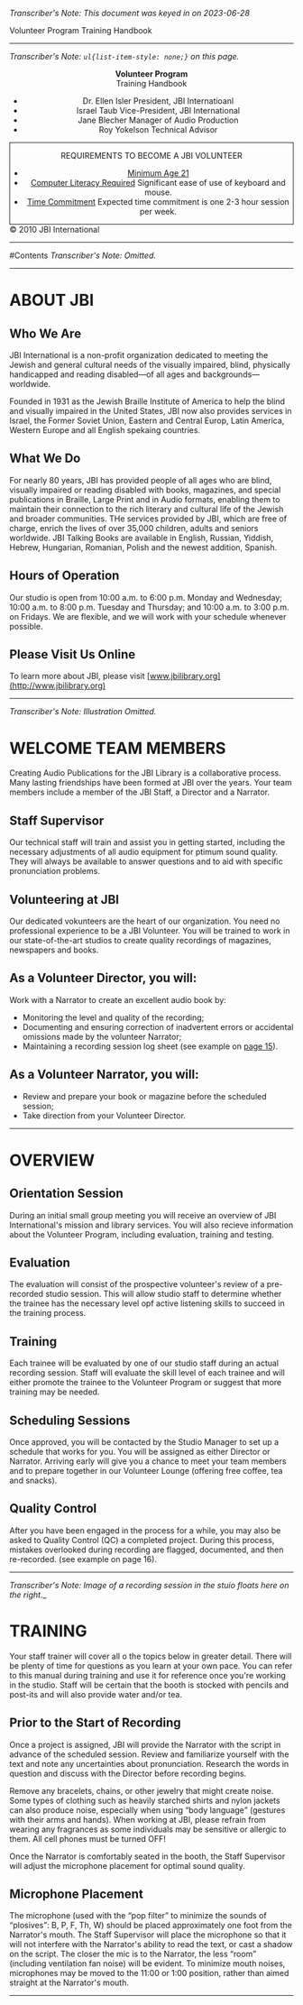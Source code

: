 _Transcriber's Note: This document was keyed in on 2023-06-28_
<style type="text/css">h1{text-transform: uppercase;}</style>

<!-- Cover Page -->
Volunteer Program Training Handbook

---

_Transcriber's Note: `ul{list-item-style: none;}` on this page._
<!-- Page 1 (Inner Cover) -->
<div style="text-align: center;">

__Volunteer Program__<br />Training Handbook

* Dr. Ellen Isler
President, JBI Internatioanl
* Israel Taub
Vice-President, JBI International
* Jane Blecher
Manager of Audio Production
* Roy Yokelson
Technical Advisor


<div style="border: thin solid;">

<span style="text-transform: uppercase;">Requirements to become a JBI Volunteer</span>
* <u>Minimum Age 21</u>
* <u>Computer Literacy Required</u>
Significant ease of use of keyboard and mouse.
* <u>Time Commitment</u>
Expected time commitment is one 2-3 hour session per week.
</div>
</div>
&copy; 2010 JBI International

---

<!-- Page 2 -->
#Contents
_Transcriber's Note: Omitted._

---

<!-- Page 3 -->

# About JBI
## Who We Are
JBI International is a non-profit organization dedicated to meeting the Jewish and general cultural needs of the visually impaired, blind, physically handicapped and reading disabled&mdash;of all ages and backgrounds&mdash;worldwide.

Founded in 1931 as the Jewish Braille Institute of America to help the blind and visually impaired in the United States, JBI now also provides services in Israel, the Former Soviet Union, Eastern and Central Europ, Latin America, Western Europe and all English spekaing countries.
## What We Do
For nearly 80 years, JBI has provided people of all ages who are blind, visually impaired or reading disabled with books, magazines, and special publications in Braille, Large Print and in Audio formats, enabling them to maintain their connection to the rich literary and cultural life of the Jewish and broader communities.  THe services provided by JBI, which are free of charge, enrich the lives of over 35,000 children, adults and seniors worldwide.  JBI Talking Books are available in English, Russian, Yiddish, Hebrew, Hungarian, Romanian, Polish and the newest addition, Spanish.
## Hours of Operation
Our studio is open from 10:00 a.m. to 6:00 p.m. Monday and Wednesday; 10:00 a.m. to 8:00 p.m. Tuesday and Thursday; and 10:00 a.m. to 3:00 p.m. on Fridays.  We are flexible, and we will work with your schedule whenever possible.
## Please Visit Us Online
To learn more about JBI, please visit [www.jbilibrary.org](http://www.jbilibrary.org)

---

<!-- Page 4 -->
_Transcriber's Note: Illustration Omitted._
# Welcome Team Members
Creating Audio Publications for the JBI Library is a collaborative process.  Many lasting friendships have been formed at JBI over the years.  Your team members include a member of the JBI Staff, a Director and a Narrator.
## Staff Supervisor
Our technical staff will train and assist you in getting started, including the necessary adjustments of all audio equipment for ptimum sound quality.  They will always be available to answer questions and to aid with specific pronunciation problems.
## Volunteering at JBI
Our dedicated vokunteers are the heart of our organization.  You need no professional experience to be a JBI Volunteer.  You will be trained to work in our state-of-the-art studios to create quality recordings of magazines, newspapers and books.
## As a Volunteer Director, you will:<!-- "dir" (image of clapboard) -->
Work with a Narrator to create an excellent audio book by:
* Monitoring the level and quality of the recording;
* Documenting and ensuring correction of inadvertent errors or accidental omissions made by the volunteer Narrator;
* Maintaining a recording session log sheet (see example on <a href="page-15">page 15</a>).
## As a Volunteer Narrator, you will:<!-- "nar" (image of microphone on desk-stand) -->
* Review and prepare your book or magazine before the scheduled session; 
* Take direction from your Volunteer Director.

---

<!-- Page 5 -->
# Overview
## Orientation Session
During an initial small group meeting you will receive an overview of JBI International's mission and library services.  You will also recieve information about the Volunteer Program, including evaluation, training and testing.
## Evaluation
The evaluation will consist of the prospective volunteer's review of a pre-recorded studio session.  This will allow studio staff to determine whether the trainee has the necessary level opf active listening skills to succeed in the training process.
## Training
Each trainee will be evaluated by one of our studio staff during an actual recording session.  Staff will evaluate the skill level of each trainee and will either promote the trainee to the Volunteer Program or suggest that more training may be needed.
## Scheduling Sessions
Once approved, you will be contacted by the Studio Manager to set up a schedule that works for you.  You will be assigned as either Director or Narrator.  Arriving early will give you a chance to meet your team members and to prepare together in our Volunteer Lounge (offering free coffee, tea and snacks).
## Quality Control
After you have been engaged in the process for a while, you may also be asked to Quality Control (QC) a completed project.  During this process, mistakes overlooked during recording are flagged, documented, and then re-recorded.  (see example on page 16).

---

<!-- Page 6 -->
_Transcriber's Note: Image of a recording session in the stuio floats here on the right.__
# TRAINING
Your staff trainer will cover all o the topics below in greater detail.  There will be plenty of time for questions as you learn at your own pace.  You can refer to this manual during training and use it for reference once you're working in the studio.  Staff will be certain that the booth is stocked with pencils and post-its and will also provide water and/or tea.
## Prior to the Start of Recording<!-- "dir" "nar" -->
Once a project is assigned, JBI will provide the Narrator with the script in advance of the scheduled session.  Review and familiarize yourself with the text and note any uncertainties about pronunciation.  Research the words in question and discuss with the Director before recording begins.

Remove any bracelets, chains, or other jewelry that might create noise.  Some types of clothing such as heavily starched shirts and nylon jackets can also produce noise, especially when using <q>body language</q> (gestures with their arms and hands).  When working at JBI, please refrain from wearing any fragrances as some individuals may be sensitive or allergic to them.  All cell phones must be turned <span style="text-transform: uppercase;">off</span>!

Once the Narrator is comfortably seated in the booth, the Staff Supervisor will adjust the microphone placement for optimal sound quality.
## Microphone Placement<!-- "staff" (image of a person) "narr" -->
The microphone (used with the <q>pop filter</q> to minimize the sounds of <q>plosives</q>: B, P, F, Th, W) should be placed approximately one foot from the Narrator's mouth.  The Staff Supervisor will place the microphone so that it will not interfere with the Narrator's ability to read the text, or cast a shadow on the script.  The closer the mic is to the Narrator, the less <q>room</q> (including ventilation fan noise) will be evident.  To minimize mouth noises, microphones may be moved to the 11:00 or 1:00 position, rather than aimed straight at the Narrator's mouth.

---

<!-- Page 7 -->
